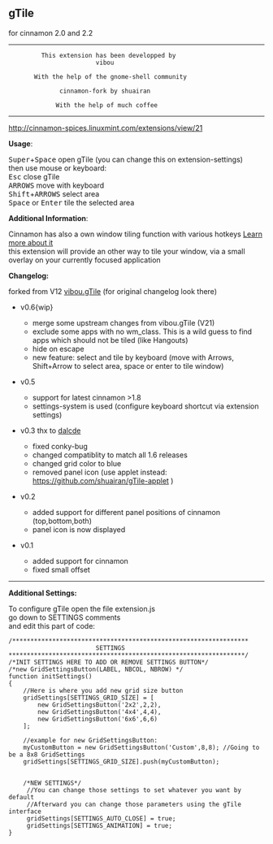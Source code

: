 gTile
-----
for cinnamon 2.0 and 2.2

---------------------------------------------------------------
             This extension has been developped by
                            vibou
                                
           With the help of the gnome-shell community
                           
                  cinnamon-fork by shuairan

                 With the help of much coffee
---------------------------------------------------------------
http://cinnamon-spices.linuxmint.com/extensions/view/21

**Usage**:

  <kbd>Super</kbd>+<kbd>Space</kbd> open gTile  (you can change this on extension-settings)  
  then use mouse or keyboard:  
  <kbd>Esc</kbd> close gTile  
  <kbd>ARROWS</kbd> move with keyboard  
  <kbd>Shift</kbd>+<kbd>ARROWS</kbd> select area  
  <kbd>Space</kbd> or <kbd>Enter</kbd> tile the selected area  

**Additional Information**:

  Cinnamon has also a own window tiling function with various hotkeys [Learn more about it](http://segfault.linuxmint.com/2013/07/new-window-tiling-and-snapping-functionality/)  
  this extension will provide an other way to tile your window, via a small overlay on your currently focused application

**Changelog:**

forked from V12 [vibou.gTile](https://github.com/vibou/vibou.gTile) (for original changelog look there)

* v0.6{wip}
    + merge some upstream changes from vibou.gTile (V21)
    + exclude some apps with no wm_class. This is a wild guess to find apps which should not be tiled (like Hangouts)
    + hide on escape
    + new feature: select and tile by keyboard (move with Arrows, Shift+Arrow to select area, space or enter to tile window)

* v0.5 
    + support for latest cinnamon >1.8
    + settings-system is used (configure keyboard shortcut via extension settings)

* v0.3 thx to [dalcde](https://github.com/dalcde)
    + fixed conky-bug
    + changed compatiblity to match all 1.6 releases
    + changed grid color to blue
    + removed panel icon (use applet instead: https://github.com/shuairan/gTile-applet )

* v0.2
    + added support for different panel positions of cinnamon (top,bottom,both)
    + panel icon is now displayed

* v0.1
    + added support for cinnamon
    + fixed small offset

-----

**Additional Settings:**

To configure gTile open the file extension.js  
go down to SETTINGS comments  
and edit this part of code:
    

    /*****************************************************************
                            SETTINGS
    *****************************************************************/
    /*INIT SETTINGS HERE TO ADD OR REMOVE SETTINGS BUTTON*/
    /*new GridSettingsButton(LABEL, NBCOL, NBROW) */
    function initSettings()
    {
        //Here is where you add new grid size button
        gridSettings[SETTINGS_GRID_SIZE] = [
            new GridSettingsButton('2x2',2,2),
            new GridSettingsButton('4x4',4,4),
            new GridSettingsButton('6x6',6,6)
        ];
        
        //example for new GridSettingsButton:
        myCustomButton = new GridSettingsButton('Custom',8,8); //Going to be a 8x8 GridSettings 
        gridSettings[SETTINGS_GRID_SIZE].push(myCustomButton);
        
        
        /*NEW SETTINGS*/    
         //You can change those settings to set whatever you want by default
         //Afterward you can change those parameters using the gTile interface
         gridSettings[SETTINGS_AUTO_CLOSE] = true;
         gridSettings[SETTINGS_ANIMATION] = true;
    }
